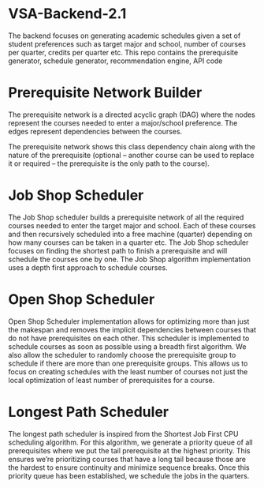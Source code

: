 # VSA-Backend-2.1
The backend focuses on generating academic schedules given a set of student preferences such as target major and school, number of courses per quarter, credits per quarter etc. This repo contains the prerequisite generator, schedule generator, recommendation engine, API code

# Prerequisite Network Builder
The prerequisite network is a directed acyclic graph (DAG) where the nodes represent the courses needed to enter a major/school preference. The edges represent dependencies between the courses.

The prerequisite network shows this class dependency chain along with the nature of the prerequisite (optional – another course can be used to replace it or required – the prerequisite is the only path to the course).

# Job Shop Scheduler
The Job Shop scheduler builds a prerequisite network of all the required courses needed to enter the target major and school. Each of these courses and then recursively scheduled into a free machine (quarter) depending on how many courses can be taken in a quarter etc. The Job Shop scheduler focuses on finding the shortest path to finish a prerequisite and will schedule the courses one by one. The Job Shop algorithm implementation uses a depth first approach to schedule courses.

# Open Shop Scheduler
Open Shop Scheduler implementation allows for optimizing more than just the makespan and removes the implicit dependencies between courses that do not have prerequisites on each other. This scheduler is implemented to schedule courses as soon as possible using a breadth first algorithm. We also allow the scheduler to randomly choose the prerequisite group to schedule if there are more than one prerequisite groups. This allows us to focus on creating schedules with the least number of courses not just the local optimization of least number of prerequisites for a course.

# Longest Path Scheduler
The longest path scheduler is inspired from the Shortest Job First CPU scheduling algorithm. For this algorithm, we generate a priority queue of all prerequisites where we put the tail prerequisite at the highest priority. This ensures we’re prioritizing courses that have a long tail because those are the hardest to ensure continuity and minimize sequence breaks. Once this priority queue has been established, we schedule the jobs in the quarters. 
